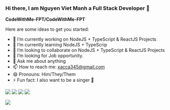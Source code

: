 ### Hi there, I am Nguyen Viet Manh a Full Stack Developer 👋


**CodeWithMe-FPT/CodeWithMe-FPT**

Here are some ideas to get you started:

- 🔭 I’m currently working on NodeJS + TypeScript & ReactJS Projects
- 🌱 I’m currently learning NodeJS + TypeScrip
- 👯 I’m looking to collaborate on NodeJS + TypeScript & ReactJS Projects
- 🤔 I’m looking for Job opportunity.
- 💬 Ask me about anything
- 📫 How to reach me: xacca345@gmail.com
- 😄 Pronouns: Him/They/Them
- ⚡ Fun fact: I also want to be a singer 🤭


![](http://github-profile-summary-cards.vercel.app/api/cards/repos-per-language?username=CodeWithMe-FPT&theme=dracula)
![](http://github-profile-summary-cards.vercel.app/api/cards/most-commit-language?username=CodeWithMe-FPT&theme=moonlight)
![](http://github-profile-summary-cards.vercel.app/api/cards/stats?username=CodeWithMe-FPT&theme=moonlight)
![](http://github-profile-summary-cards.vercel.app/api/cards/productive-time?username=CodeWithMe-FPT&theme=dracula&utcOffset=8)

![](https://komarev.com/ghpvc/?username=CodeWithMe-FPT&color=green)



